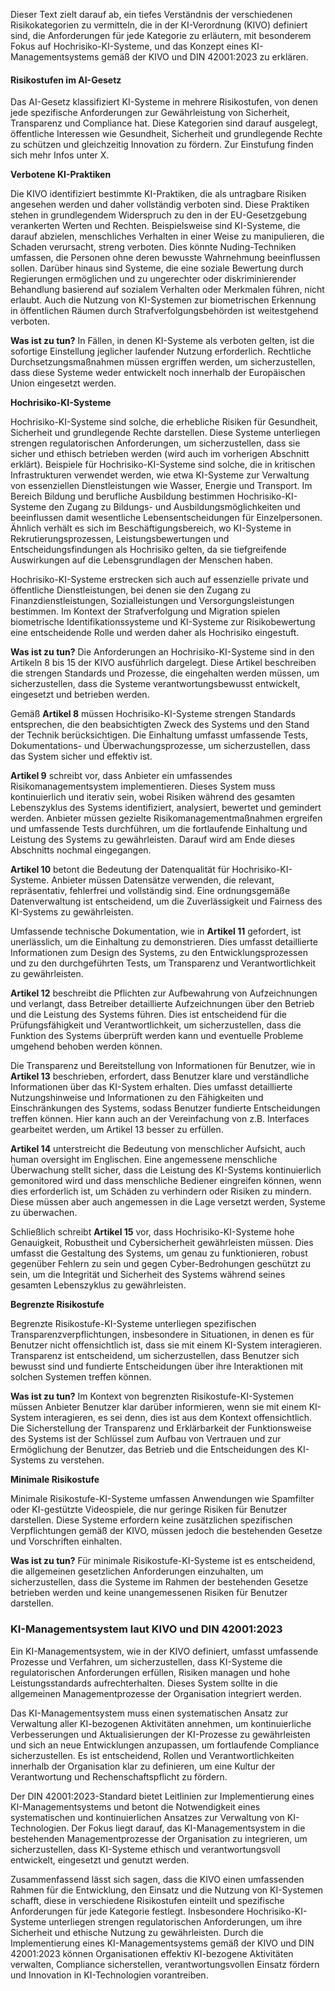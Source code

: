 
Dieser Text zielt darauf ab, ein tiefes Verständnis der verschiedenen Risikokategorien zu vermitteln, die in der KI-Verordnung (KIVO) definiert sind, die Anforderungen für jede Kategorie zu erläutern, mit besonderem Fokus auf Hochrisiko-KI-Systeme, und das Konzept eines KI-Managementsystems gemäß der KIVO und DIN 42001:2023 zu erklären.

#### Risikostufen im AI-Gesetz

Das AI-Gesetz klassifiziert KI-Systeme in mehrere Risikostufen, von denen jede spezifische Anforderungen zur Gewährleistung von Sicherheit, Transparenz und Compliance hat. Diese Kategorien sind darauf ausgelegt, öffentliche Interessen wie Gesundheit, Sicherheit und grundlegende Rechte zu schützen und gleichzeitig Innovation zu fördern. Zur Einstufung finden sich mehr Infos unter X.

**Verbotene KI-Praktiken**

Die KIVO identifiziert bestimmte KI-Praktiken, die als untragbare Risiken angesehen werden und daher vollständig verboten sind. Diese Praktiken stehen in grundlegendem Widerspruch zu den in der EU-Gesetzgebung verankerten Werten und Rechten. Beispielsweise sind KI-Systeme, die darauf abzielen, menschliches Verhalten in einer Weise zu manipulieren, die Schaden verursacht, streng verboten. Dies könnte Nuding-Techniken umfassen, die Personen ohne deren bewusste Wahrnehmung beeinflussen sollen. Darüber hinaus sind Systeme, die eine soziale Bewertung durch Regierungen ermöglichen und zu ungerechter oder diskriminierender Behandlung basierend auf sozialem Verhalten oder Merkmalen führen, nicht erlaubt. Auch die Nutzung von KI-Systemen zur biometrischen Erkennung in öffentlichen Räumen durch Strafverfolgungsbehörden ist weitestgehend verboten.

**Was ist zu tun?** In Fällen, in denen KI-Systeme als verboten gelten, ist die sofortige Einstellung jeglicher laufender Nutzung erforderlich. Rechtliche Durchsetzungsmaßnahmen müssen ergriffen werden, um sicherzustellen, dass diese Systeme weder entwickelt noch innerhalb der Europäischen Union eingesetzt werden.

**Hochrisiko-KI-Systeme**

Hochrisiko-KI-Systeme sind solche, die erhebliche Risiken für Gesundheit, Sicherheit und grundlegende Rechte darstellen. Diese Systeme unterliegen strengen regulatorischen Anforderungen, um sicherzustellen, dass sie sicher und ethisch betrieben werden (wird auch im vorherigen Abschnitt erklärt). Beispiele für Hochrisiko-KI-Systeme sind solche, die in kritischen Infrastrukturen verwendet werden, wie etwa KI-Systeme zur Verwaltung von essenziellen Dienstleistungen wie Wasser, Energie und Transport. Im Bereich Bildung und berufliche Ausbildung bestimmen Hochrisiko-KI-Systeme den Zugang zu Bildungs- und Ausbildungsmöglichkeiten und beeinflussen damit wesentliche Lebensentscheidungen für Einzelpersonen. Ähnlich verhält es sich im Beschäftigungsbereich, wo KI-Systeme in Rekrutierungsprozessen, Leistungsbewertungen und Entscheidungsfindungen als Hochrisiko gelten, da sie tiefgreifende Auswirkungen auf die Lebensgrundlagen der Menschen haben.

Hochrisiko-KI-Systeme erstrecken sich auch auf essenzielle private und öffentliche Dienstleistungen, bei denen sie den Zugang zu Finanzdienstleistungen, Sozialleistungen und Versorgungsleistungen bestimmen. Im Kontext der Strafverfolgung und Migration spielen biometrische Identifikationssysteme und KI-Systeme zur Risikobewertung eine entscheidende Rolle und werden daher als Hochrisiko eingestuft.

**Was ist zu tun?** Die Anforderungen an Hochrisiko-KI-Systeme sind in den Artikeln 8 bis 15 der KIVO ausführlich dargelegt. Diese Artikel beschreiben die strengen Standards und Prozesse, die eingehalten werden müssen, um sicherzustellen, dass die Systeme verantwortungsbewusst entwickelt, eingesetzt und betrieben werden.

Gemäß **Artikel 8** müssen Hochrisiko-KI-Systeme strengen Standards entsprechen, die den beabsichtigten Zweck des Systems und den Stand der Technik berücksichtigen. Die Einhaltung umfasst umfassende Tests, Dokumentations- und Überwachungsprozesse, um sicherzustellen, dass das System sicher und effektiv ist.

**Artikel 9** schreibt vor, dass Anbieter ein umfassendes Risikomanagementsystem implementieren. Dieses System muss kontinuierlich und iterativ sein, wobei Risiken während des gesamten Lebenszyklus des Systems identifiziert, analysiert, bewertet und gemindert werden. Anbieter müssen gezielte Risikomanagementmaßnahmen ergreifen und umfassende Tests durchführen, um die fortlaufende Einhaltung und Leistung des Systems zu gewährleisten. Darauf wird am Ende dieses Abschnitts nochmal eingegangen.

**Artikel 10** betont die Bedeutung der Datenqualität für Hochrisiko-KI-Systeme. Anbieter müssen Datensätze verwenden, die relevant, repräsentativ, fehlerfrei und vollständig sind. Eine ordnungsgemäße Datenverwaltung ist entscheidend, um die Zuverlässigkeit und Fairness des KI-Systems zu gewährleisten.

Umfassende technische Dokumentation, wie in **Artikel 11** gefordert, ist unerlässlich, um die Einhaltung zu demonstrieren. Dies umfasst detaillierte Informationen zum Design des Systems, zu den Entwicklungsprozessen und zu den durchgeführten Tests, um Transparenz und Verantwortlichkeit zu gewährleisten.

**Artikel 12** beschreibt die Pflichten zur Aufbewahrung von Aufzeichnungen und verlangt, dass Betreiber detaillierte Aufzeichnungen über den Betrieb und die Leistung des Systems führen. Dies ist entscheidend für die Prüfungsfähigkeit und Verantwortlichkeit, um sicherzustellen, dass die Funktion des Systems überprüft werden kann und eventuelle Probleme umgehend behoben werden können.

Die Transparenz und Bereitstellung von Informationen für Benutzer, wie in **Artikel 13** beschrieben, erfordert, dass Benutzer klare und verständliche Informationen über das KI-System erhalten. Dies umfasst detaillierte Nutzungshinweise und Informationen zu den Fähigkeiten und Einschränkungen des Systems, sodass Benutzer fundierte Entscheidungen treffen können. Hier kann auch an der Vereinfachung von z.B. Interfaces gearbeitet werden, um Artikel 13 besser zu erfüllen.

**Artikel 14** unterstreicht die Bedeutung von menschlicher Aufsicht, auch human oversight im Englischen. Eine angemessene menschliche Überwachung stellt sicher, dass die Leistung des KI-Systems kontinuierlich gemonitored wird und dass menschliche Bediener eingreifen können, wenn dies erforderlich ist, um Schäden zu verhindern oder Risiken zu mindern. Diese müssen aber auch angemessen in die Lage versetzt werden, Systeme zu überwachen.

Schließlich schreibt **Artikel 15** vor, dass Hochrisiko-KI-Systeme hohe Genauigkeit, Robustheit und Cybersicherheit gewährleisten müssen. Dies umfasst die Gestaltung des Systems, um genau zu funktionieren, robust gegenüber Fehlern zu sein und gegen Cyber-Bedrohungen geschützt zu sein, um die Integrität und Sicherheit des Systems während seines gesamten Lebenszyklus zu gewährleisten.

**Begrenzte Risikostufe**

Begrenzte Risikostufe-KI-Systeme unterliegen spezifischen Transparenzverpflichtungen, insbesondere in Situationen, in denen es für Benutzer nicht offensichtlich ist, dass sie mit einem KI-System interagieren. Transparenz ist entscheidend, um sicherzustellen, dass Benutzer sich bewusst sind und fundierte Entscheidungen über ihre Interaktionen mit solchen Systemen treffen können.

**Was ist zu tun?** Im Kontext von begrenzten Risikostufe-KI-Systemen müssen Anbieter Benutzer klar darüber informieren, wenn sie mit einem KI-System interagieren, es sei denn, dies ist aus dem Kontext offensichtlich. Die Sicherstellung der Transparenz und Erklärbarkeit der Funktionsweise des Systems ist der Schlüssel zum Aufbau von Vertrauen und zur Ermöglichung der Benutzer, das Betrieb und die Entscheidungen des KI-Systems zu verstehen.

**Minimale Risikostufe**

Minimale Risikostufe-KI-Systeme umfassen Anwendungen wie Spamfilter oder KI-gestützte Videospiele, die nur geringe Risiken für Benutzer darstellen. Diese Systeme erfordern keine zusätzlichen spezifischen Verpflichtungen gemäß der KIVO, müssen jedoch die bestehenden Gesetze und Vorschriften einhalten.

**Was ist zu tun?** Für minimale Risikostufe-KI-Systeme ist es entscheidend, die allgemeinen gesetzlichen Anforderungen einzuhalten, um sicherzustellen, dass die Systeme im Rahmen der bestehenden Gesetze betrieben werden und keine unangemessenen Risiken für Benutzer darstellen.
### KI-Managementsystem laut KIVO und DIN 42001:2023

Ein KI-Managementsystem, wie in der KIVO definiert, umfasst umfassende Prozesse und Verfahren, um sicherzustellen, dass KI-Systeme die regulatorischen Anforderungen erfüllen, Risiken managen und hohe Leistungsstandards aufrechterhalten. Dieses System sollte in die allgemeinen Managementprozesse der Organisation integriert werden.

Das KI-Managementsystem muss einen systematischen Ansatz zur Verwaltung aller KI-bezogenen Aktivitäten annehmen, um kontinuierliche Verbesserungen und Aktualisierungen der KI-Prozesse zu gewährleisten und sich an neue Entwicklungen anzupassen, um fortlaufende Compliance sicherzustellen. Es ist entscheidend, Rollen und Verantwortlichkeiten innerhalb der Organisation klar zu definieren, um eine Kultur der Verantwortung und Rechenschaftspflicht zu fördern.

Der DIN 42001:2023-Standard bietet Leitlinien zur Implementierung eines KI-Managementsystems und betont die Notwendigkeit eines systematischen und kontinuierlichen Ansatzes zur Verwaltung von KI-Technologien. Der Fokus liegt darauf, das KI-Managementsystem in die bestehenden Managementprozesse der Organisation zu integrieren, um sicherzustellen, dass KI-Systeme ethisch und verantwortungsvoll entwickelt, eingesetzt und genutzt werden.

Zusammenfassend lässt sich sagen, dass die KIVO einen umfassenden Rahmen für die Entwicklung, den Einsatz und die Nutzung von KI-Systemen schafft, diese in verschiedene Risikostufen einteilt und spezifische Anforderungen für jede Kategorie festlegt. Insbesondere Hochrisiko-KI-Systeme unterliegen strengen regulatorischen Anforderungen, um ihre Sicherheit und ethische Nutzung zu gewährleisten. Durch die Implementierung eines KI-Managementsystems gemäß der KIVO und DIN 42001:2023 können Organisationen effektiv KI-bezogene Aktivitäten verwalten, Compliance sicherstellen, verantwortungsvollen Einsatz fördern und Innovation in KI-Technologien vorantreiben.